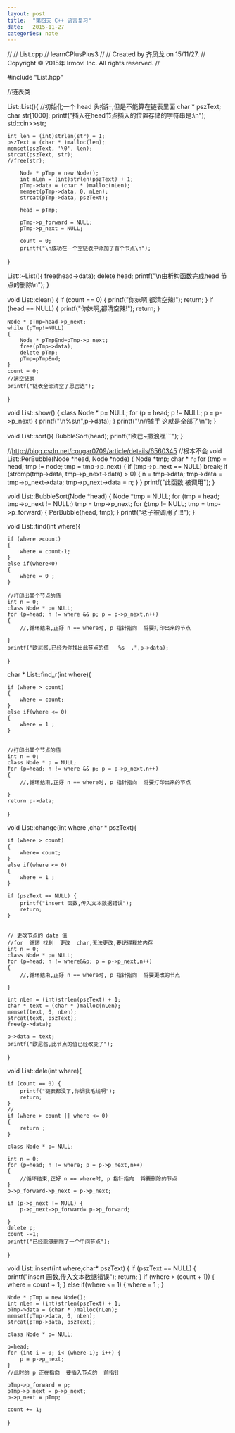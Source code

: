 ```yaml
---
layout: post
title:  "第四天 C++ 语言复习"
date:   2015-11-27
categories: note
---
```


//
//  List.cpp
//  learnCPlusPlus3
//
//  Created by 齐凤龙 on 15/11/27.
//  Copyright © 2015年 Irmovl Inc. All rights reserved.
//

#include "List.hpp"





//链表类

List::List(){
    //初始化一个 head 头指针,但是不能算在链表里面
    char *  pszText;
    char str[1000];
    printf("插入在head节点插入的位置存储的字符串是:\n");
    std::cin>>str;
    
    int len = (int)strlen(str) + 1;
    pszText = (char * )malloc(len);
    memset(pszText, '\0', len);
    strcat(pszText, str);
    //free(str);

        Node * pTmp = new Node();
        int nLen = (int)strlen(pszText) + 1;
        pTmp->data = (char * )malloc(nLen);
        memset(pTmp->data, 0, nLen);
        strcat(pTmp->data, pszText);
    
        head = pTmp;

        pTmp->p_forward = NULL;
        pTmp->p_next = NULL;
    
        count = 0;
        printf("\n成功在一个空链表中添加了首个节点\n");
}


List::~List(){
    free(head->data);
    delete  head;
    printf("\n由析构函数完成head 节点的删除\n");
}


void List::clear()
{
    if (count == 0)
    {
        printf("你妹啊,都清空辣!");
        return;
    }
    if (head == NULL)
    {
        printf("你妹啊,都清空辣!");
        return;
    }
    
    Node * pTmp=head->p_next;
    while (pTmp!=NULL)
    {
        Node * pTmpEnd=pTmp->p_next;
        free(pTmp->data);
        delete pTmp;
        pTmp=pTmpEnd;
    }
    count = 0;
    //清空链表
    printf("链表全部清空了思密达");
    
}


void  List::show()
{
    class Node * p= NULL;
    for (p = head; p != NULL; p = p->p_next)
    {
        printf("\n%s\n",p->data);
    }
    printf("\n//摊手 这就是全部了\n");
}


void List::sort(){
    BubbleSort(head);
    printf("欧巴~撒浪嘿```");
}


//http://blog.csdn.net/cougar0709/article/details/6560345
//根本不会
void List::PerBubble(Node *head, Node *node)
{
    Node *tmp;
    char * n;
    for (tmp = head; tmp != node; tmp = tmp->p_next)
    {
        if (tmp->p_next == NULL)
            break;
        if (strcmp(tmp->data, tmp->p_next->data) > 0)
        {
            n = tmp->data;
            tmp->data = tmp->p_next->data;
            tmp->p_next->data = n;
        }
    }
    printf("此函数 被调用");
}

void List::BubbleSort(Node *head)
{
    Node *tmp = NULL;
    for (tmp = head; tmp->p_next != NULL;)
        tmp = tmp->p_next;
    for (;tmp != NULL; tmp = tmp->p_forward)
    {
        PerBubble(head, tmp);
    }
    printf("老子被调用了!!!");
}


void List::find(int where){
    
    if (where >count)
    {
        where = count-1;
    }
    else if(where<0)
    {
        where = 0 ;
    }
    
    //打印出某个节点的值
    int n = 0;
    class Node * p= NULL;
    for (p=head; n != where && p; p = p->p_next,n++)
    {
        //,循环结束,正好 n == where时, p 指针指向  将要打印出来的节点
        
    }
    printf("欧尼酱,已经为你找出此节点的值   %s  .",p->data);
}


char * List::find_r(int where){
    
    if (where > count)
    {
        where = count;
    }
    else if(where <= 0)
    {
        where = 1 ;
    }
    
    
    //打印出某个节点的值
    int n = 0;
    class Node * p = NULL;
    for (p=head; n != where && p; p = p->p_next,n++)
    {
        //,循环结束,正好 n == where时, p 指针指向  将要打印出来的节点
        
    }
    return p->data;
    
}



void List::change(int where ,char * pszText){
    
    if (where > count)
    {
        where= count;
    }
    else if(where <= 0)
    {
        where = 1 ;
    }
    
    if (pszText == NULL) {
        printf("insert 函数,传入文本数据错误");
        return;
    }
    
    
    // 更改节点的 data 值
    //for  循环 找到  更改  char,无法更改,要记得释放内存
    int n = 0;
    class Node * p= NULL;
    for (p=head; n != where&&p; p = p->p_next,n++)
    {
        //,循环结束,正好 n == where时, p 指针指向  将要更改的节点
        
    }
    
    int nLen = (int)strlen(pszText) + 1;
    char * text = (char * )malloc(nLen);
    memset(text, 0, nLen);
    strcat(text, pszText);
    free(p->data);
    
    p->data = text;
    printf("欧尼酱,此节点的值已经改变了");
    
}


void List::dele(int where){
    
    if (count == 0) {
        printf("链表都没了,你调我毛线啊");
        return;
    }
    //
    if (where > count || where <= 0)
    {
        return ;
    }
    
    class Node * p= NULL;
    
    int n = 0;
    for (p=head; n != where; p = p->p_next,n++)
    {
        //循环结束,正好 n == where时, p 指针指向  将要删除的节点
    }
    p->p_forward->p_next = p->p_next;
    
    if (p->p_next != NULL) {
        p->p_next->p_forward= p->p_forward;
        
    }
    delete p;
    count -=1;
    printf("已经能够删除了一个中间节点");
    
}




void List::insert(int where,char* pszText)
{
    if (pszText == NULL) {
        printf("insert 函数,传入文本数据错误");
        return;
    }
    if (where > (count + 1))
    {
        where = count + 1;
    }
    else if(where <= 1)
    {
        where = 1 ;
    }
    
    Node * pTmp = new Node();
    int nLen = (int)strlen(pszText) + 1;
    pTmp->data = (char * )malloc(nLen);
    memset(pTmp->data, 0, nLen);
    strcat(pTmp->data, pszText);
    
    class Node * p= NULL;
    
    p=head;
    for (int i = 0; i< (where-1); i++) {
        p = p->p_next;
    }
    //此时的 p 正在指向  要插入节点的  前指针
    
    pTmp->p_forward = p;
    pTmp->p_next = p->p_next;
    p->p_next = pTmp;
    
    count += 1;
    
}




















